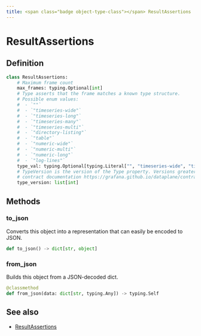 ```yaml
---
title: <span class="badge object-type-class"></span> ResultAssertions
---
```

# <span class="badge object-type-class"></span> ResultAssertions

## Definition

```python
class ResultAssertions:
    # Maximum frame count
    max_frames: typing.Optional[int]
    # Type asserts that the frame matches a known type structure.
    # Possible enum values:
    #  - `""` 
    #  - `"timeseries-wide"` 
    #  - `"timeseries-long"` 
    #  - `"timeseries-many"` 
    #  - `"timeseries-multi"` 
    #  - `"directory-listing"` 
    #  - `"table"` 
    #  - `"numeric-wide"` 
    #  - `"numeric-multi"` 
    #  - `"numeric-long"` 
    #  - `"log-lines"` 
    type_val: typing.Optional[typing.Literal["", "timeseries-wide", "timeseries-long", "timeseries-many", "timeseries-multi", "directory-listing", "table", "numeric-wide", "numeric-multi", "numeric-long", "log-lines"]]
    # TypeVersion is the version of the Type property. Versions greater than 0.0 correspond to the dataplane
    # contract documentation https://grafana.github.io/dataplane/contract/.
    type_version: list[int]
```
## Methods

### <span class="badge object-method"></span> to_json

Converts this object into a representation that can easily be encoded to JSON.

```python
def to_json() -> dict[str, object]
```

### <span class="badge object-method"></span> from_json

Builds this object from a JSON-decoded dict.

```python
@classmethod
def from_json(data: dict[str, typing.Any]) -> typing.Self
```

## See also

 * <span class="badge builder"></span> [ResultAssertions](./builder-ResultAssertions.md)
